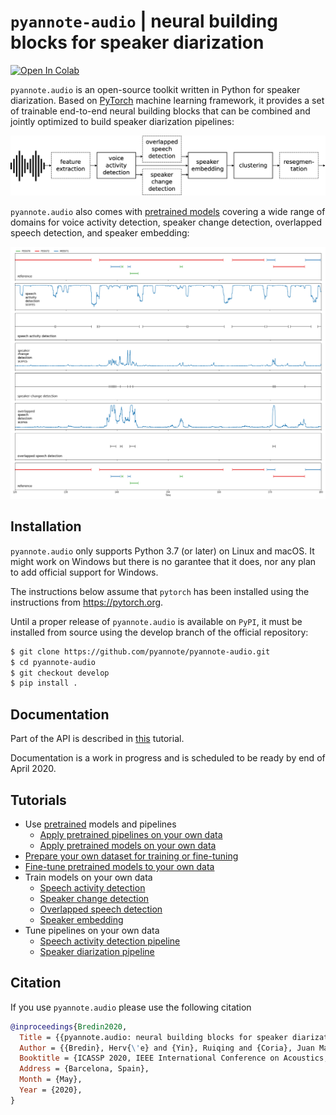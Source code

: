 # `pyannote-audio` | neural building blocks for speaker diarization

[![Open In Colab](https://colab.research.google.com/assets/colab-badge.svg)](https://colab.research.google.com/github/pyannote/pyannote-audio/blob/develop/notebooks/introduction_to_pyannote_audio_speaker_diarization_toolkit.ipynb)

`pyannote.audio` is an open-source toolkit written in Python for speaker diarization. Based on [PyTorch](pytorch.org) machine learning framework, it provides a set of trainable end-to-end neural building blocks that can be combined and jointly optimized to build speaker diarization pipelines:

<p align="center"> 
<img src="pipeline.png">
</p>

`pyannote.audio` also comes with [pretrained models](https://github.com/pyannote/pyannote-audio-hub) covering a wide range of domains for voice activity detection, speaker change detection, overlapped speech detection, and speaker embedding:

![segmentation](tutorials/pretrained/model/segmentation.png)

## Installation

`pyannote.audio` only supports Python 3.7 (or later) on Linux and macOS. It might work on Windows but there is no garantee that it does, nor any plan to add official support for Windows.

The instructions below assume that `pytorch` has been installed using the instructions from https://pytorch.org.

Until a proper release of `pyannote.audio` is available on `PyPI`, it must be installed from source using the develop branch of the official repository:

```bash
$ git clone https://github.com/pyannote/pyannote-audio.git
$ cd pyannote-audio
$ git checkout develop
$ pip install .
```

## Documentation

Part of the API is described in [this](tutorials/pretrained/model) tutorial.  

Documentation is a work in progress and is scheduled to be ready by end of April 2020.

## Tutorials

* Use [pretrained](https://github.com/pyannote/pyannote-audio-hub) models and pipelines
  * [Apply pretrained pipelines on your own data](tutorials/pretrained/pipeline)
  * [Apply pretrained models on your own data](tutorials/pretrained/model)
* [Prepare your own dataset for training or fine-tuning](tutorials/data_preparation)
* [Fine-tune pretrained models to your own data](tutorials/finetune)
* Train models on your own data
  * [Speech activity detection](tutorials/models/speech_activity_detection)
  * [Speaker change detection](tutorials/models/speaker_change_detection)
  * [Overlapped speech detection](tutorials/models/overlap_detection)
  * [Speaker embedding](tutorials/models/speaker_embedding)
* Tune pipelines on your own data
  * [Speech activity detection pipeline](tutorials/pipelines/speech_activity_detection)
  * [Speaker diarization pipeline](tutorials/pipelines/speaker_diarization)

## Citation

If you use `pyannote.audio` please use the following citation

```bibtex
@inproceedings{Bredin2020,
  Title = {{pyannote.audio: neural building blocks for speaker diarization}},
  Author = {{Bredin}, Herv{\'e} and {Yin}, Ruiqing and {Coria}, Juan Manuel and {Gelly}, Gregory and {Korshunov}, Pavel and {Lavechin}, Marvin and {Fustes}, Diego and {Titeux}, Hadrien and {Bouaziz}, Wassim and {Gill}, Marie-Philippe},
  Booktitle = {ICASSP 2020, IEEE International Conference on Acoustics, Speech, and Signal Processing},
  Address = {Barcelona, Spain},
  Month = {May},
  Year = {2020},
}
```
